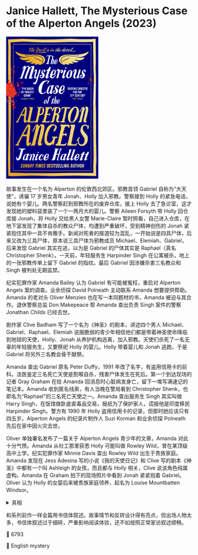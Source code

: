 # Janice Hallett, The Mysterious Case of the Alperton Angels (2023)

<img src=images/2023_cover.jpg width=250/>

故事发生在一个名为 Alperton 的伦敦西北郊区。邪教首领 Gabriel 自称为“大天使”，诱骗 17 岁男女青年 Jonah、Holly 加入邪教。警察接到 Holly 的紧急电话，说她有个婴儿。两名警察赶到邪教所在的废弃仓库，接上 Holly 去了急诊室，这才发现她的塑料袋里装了一个一两月大的婴儿。警察 Aileen Forsyth 带 Holly 回仓库接 Jonah，将 Holly 交给黑人女警 Marie-Claire 暂时照看，自己进入仓库，在地下室发现了集体自杀的教众尸体，均遭到严重破坏，受到精神创伤的 Jonah 紧紧抱住其中一具不肯撒手。新闻对死者的报道较为混乱，一开始说是四具尸体，后来又改为三具尸体，原本说三具尸体为邪教成员 Michael、Elemiah、Gabriel，后来发现 Gabriel 其实在逃，以为是 Gabriel 的尸体其实是 Raphael（真名 Christopher Shenk）。一天前，年轻服务生 Harpinder Singh 在公寓被杀，地上的一张邪教传单上留下 Gabriel 的指纹。最后 Gabriel 因涉嫌杀害三名教众和 Singh 被判处无期监禁。

纪实犯罪作家 Amanda Bailey 认为 Gabriel 有可能被冤枉，重启对 Alperton Angels 案的调查。业余侦探 David Polneath 主动联系 Amanda 想要提供帮助。Amanda 的老对头 Oliver Menzies 也在写一本同题材的书，Amanda 被迫与其合作。退休警察总监 Don Makepeace 帮 Amanda 查出负责 Singh 案件的警察 Jonathan Childs 已经去世。

剧作家 Clive Badham 写了一个名为《神圣》的剧本，讲述四个男人 Michael、Gabriel、Raphael、Elemiah 说服脆弱的青少年相信他们都是带着神圣使命降临到地球的天使，Holly、Jonah 从养护机构逃离，加入邪教。天使们杀死了一名无辜的年轻服务生，又要祭祀 Holly 的婴儿。Holly 带着婴儿和 Jonah 逃跑，于是 Gabriel 将另外三名教会骨干献祭。

Amanda 查出 Gabriel 原名 Peter Duffy，1991 年改了名字，有盗用信用卡的前科。法医鉴定三名死亡天使是割喉自杀，残害尸体发生在死后。第一个到达现场的记者 Gray Graham 在给 Amanda 回消息时心脏病发身亡，留下一堆写满速记的笔记本。Amanda 收到匿名线索，有人当晚在警局看到 Christopher Shenk，也即名为“Raphael”的三名死亡天使之一。Amanda 查出服务生 Singh 其实叫做 Harry Singh，在饭馆做卧底查毒品交易，报纸为了保护家人，谎报他是印度移民 Harpinder Singh。警方有 1990 年 Holly 盗用信用卡的记录，但那时她应该只有四五岁。Alperton Angels 的纪录片制作人 Suzi Korman 和业余侦探 Polneath 先后在家中因火灾去世。

Oliver 单独署名发布了一篇关于 Alperton Angels 青少年的文章，Amanda 对此十分气愤。Amanda 从社工那里获悉 Holly 可能叫做 Rowley Wild，曾在某顶级高中上学。纪实犯罪作家 Minnie Davis 查出 Rowley Wild 出生于贵族家庭。Amanda 发现在 Jess Adesina 写的小说《我的天使日记》和 Clive 写的剧本《神圣》中都有一个叫 Ashleigh 的女孩，而且都与 Holly 相关，Clive 说该角色纯属虚构。Amanda 在 Graham 拍下的现场照片中看到 Jonah 紧紧抱着 Gabriel。Oliver 认为 Holly 的女婴后来被贵族家庭领养，起名为 Louise Mountbatten Windsor。

<details><summary>真相</summary>
婴儿是男孩，不是 Louise Windsor，其父亲为 Don Makepeace，母亲是 Don 的妻子 Julia。Don 曾在 1980 年代末将 Gabriel 送入监狱，邪教团伙将他的婴儿绑架勒索赎金。卧底警察 Singh 跟踪毒枭 Shenk（Raphael），找到由 Holly 和 Jonah 照顾的婴儿，见婴儿状况不良，想要带走，被 Jonah 杀害。警方以为 Singh 是被 Shenk 灭口，将 Shenk 在拘留期间杀害。

Gabriel 在 Alperton 案的 13 年前洗脑过一名女孩，也给她起名 Holly，也即后来的 Ashleigh，照顾婴儿的是二代女孩 Holly。Ashleigh 说服二代 Holly 摆脱 Gabriel 控制，向警察报告了婴儿的信息。Don 求助特种部队的朋友营救婴儿。黑人女警兼退役狙击手 Marie-Claire 同时负责处理 Shenk 的尸体和营救婴儿，她意识到 Holly 手中的婴儿就是 Don 被绑架的婴儿，击毙 Michael、Elemiah 之后把 Shenk（Raphael）的尸体混入其中。Gabriel 被击中头部，没有死亡，因为被 Jonah 抱住而未被分尸，后来得以存活，Don 把他送进监狱。

Clive Badham 教写作，Holly 长大后根据亲身经历写了剧本《神圣》，Clive 偷了她的剧本。Don 杀死了协助 Amanda 调查的数名相关人士。Oliver 多年前故意给 Amanda 提供假情报，让她去了错误的地点，导致她被人打伤，视力受损。Amanda 化名 Paul Cole 对 Oliver 实施了精神控制，令其陷入邪教，认为 Louise 是邪恶天使后代，必须被除掉。Oliver 杀死 Amanda，后被 Louise 的安保团队击毙。
</details>

和系列前作一样全篇用书信体叙述。故事情节和反转设计得有亮点，但出场人物太多，书信体叙述过于细碎，严重影响阅读体验，还不如按照正常家访叙述顺畅。

:link: 6793

:file_folder: English mystery
